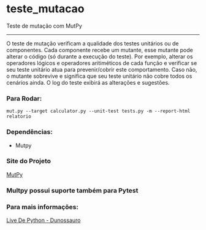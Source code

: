 # teste_mutacao
Teste de mutação com MutPy

***  

O teste de mutação verificam a qualidade dos testes unitários ou de componentes. Cada componente recebe um mutante, esse mutante pode alterar o código (só durante a execução do teste). Por exemplo, alterar os operadores lógicos e operadores aritiméticos de cada função e verificar se seu teste unitário atua para prevenir/cobrir este comportamento. Caso não, o mutante sobrevive e significa que seu teste unitário não cobre todos os cenários ainda. O log do teste exibirá as alterações e sugestões.


### Para Rodar:

`mut.py --target calculator.py --unit-test tests.py -m --report-html relatorio`

### Dependências:

- Mutpy

### Site do Projeto

[MutPy](https://pypi.org/project/MutPy/)

### Multpy possui suporte também para Pytest  
### Para mais informações: 
[Live De Python - Dunossauro](https://www.youtube.com/watch?v=wczL0iDtmuw&t=2267s)
